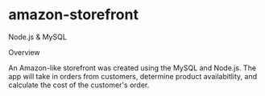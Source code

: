 # amazon-storefront

Node.js & MySQL


Overview

An Amazon-like storefront was created using the MySQL and Node.js. The app will take in orders from customers, determine product availabitlity, and calculate the cost of the customer's order. 
